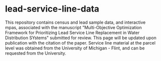# lead-service-line-data
This repository contains census and lead sample data, and interactive mpas, associated with the manuscript "Multi-Objective Optimization Framework for Prioritizing Lead Service Line Replacement in Water Distribution SYstems" submitted for review. This page will be updated upon publication with the citation of the paper. Service line material at the parcel level was obtained from the University of Michigan - Flint, and can be requested from the University.
